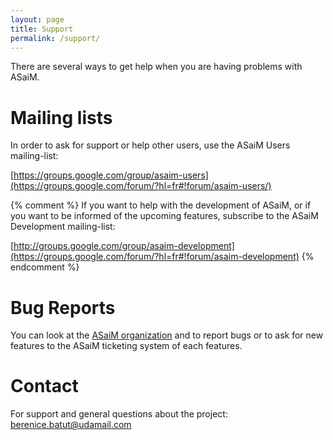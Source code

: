```yaml
---
layout: page
title: Support
permalink: /support/
---
```


There are several ways to get help when you are having problems with ASaiM.

# Mailing lists

In order to ask for support or help other users, use the ASaiM Users mailing-list:

[https://groups.google.com/group/asaim-users](https://groups.google.com/forum/?hl=fr#!forum/asaim-users/)

{% comment %} 
If you want to help with the development of ASaiM, or if you want to be informed of the upcoming features, subscribe to the ASaiM Development mailing-list:

[http://groups.google.com/group/asaim-development](https://groups.google.com/forum/?hl=fr#!forum/asaim-development)
{% endcomment %}

# Bug Reports

You can look at the [ASaiM organization](https://github.com/ASaiM) and to report bugs or to ask for new features to the ASaiM ticketing system of each features.

# Contact

For support and general questions about the project: berenice.batut@udamail.com
